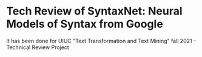 # Tech Review of SyntaxNet: Neural Models of Syntax from Google

It has been done for UIUC "Text Transformation and Text Mining" fall 2021 - Technical Review Project
